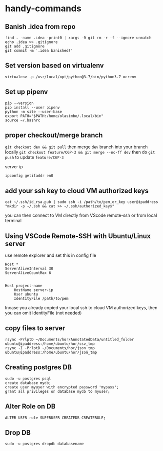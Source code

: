 # handy-commands

## Banish .idea from repo

```
find . -name .idea -print0 | xargs -0 git rm -r -f --ignore-unmatch
echo .idea >> .gitignore  
git add .gitignore  
git commit -m '.idea banished!'
```

## Set version based on virtualenv

`virtualenv -p /usr/local/opt/python@3.7/bin/python3.7 ocrenv`


## Set up pipenv

```
pip --version 
pip install --user pipenv 
python -m site --user-base 
export PATH="$PATH:/home/olasimbo/.local/bin" 
source ~/.bashrc
```

## proper checkout/merge branch

`git checkout dev && git pull` then merge `dev` branch into your branch locally `git checkout feature/CGP-3 && git merge --no-ff dev`
then do `git push` to update `feature/CGP-3`

server ip

`ipconfig getifaddr en0`


## add your ssh key to cloud VM authorized keys

```
cat ~/.ssh/id_rsa.pub | sudo ssh -i /path/to/pem_or_key user@ipaddress "mkdir -p ~/.ssh && cat >> ~/.ssh/authorized_keys"
```
you can then connect to VM directly from VScode remote-ssh or from local terminal


## Using VSCode Remote-SSH with Ubuntu/Linux server

use remote explorer and set this in config file

```
Host *
ServerAliveInterval 30
ServerAliveCountMax 6


Host project-name
    HostName server-ip
    User ubuntu
    IdentityFile /path/to/pem
```
Incase you already copied your local ssh to cloud VM authorized keys, then you can omit IdentityFile (not needed)


## copy files to server

```
rsync -PrlptD ~/Documents/hor/AnnotatedData/untitled_folder ubuntu@ipaddress:/home/ubuntu/hor/csv_tmp 
rsync -I -PrlptD ~/Documents/hor/json_tmp ubuntu@ipaddress:/home/ubuntu/hor/json_tmp
```

## Creating postgres DB

```
sudo -u postgres psql
create database mydb;
create user myuser with encrypted password 'mypass';
grant all privileges on database mydb to myuser;
```


## Alter Role on DB

```
ALTER USER role SUPERUSER CREATEDB CREATEROLE;
```

## Drop DB

``` 
sudo -u postgres dropdb databasename
